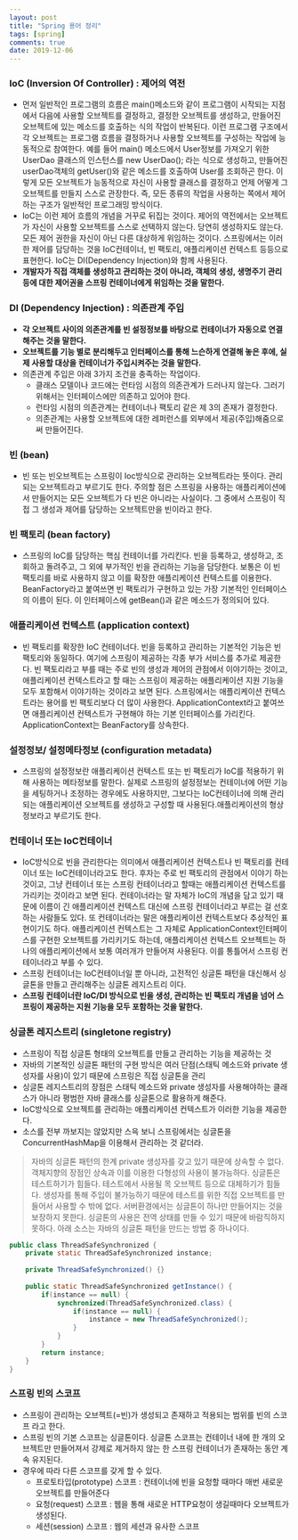 ```yaml
---
layout: post
title: "Spring 용어 정리"
tags: [spring]
comments: true
date: 2019-12-06
---
```


### IoC (Inversion Of Controller) : 제어의 역전
- 먼저 일반적인 프로그램의 흐름은 main()메소드와 같이 프로그램이 시작되는 지점에서 다음에 사용할 오브젝트를 결정하고, 결정한 오브젝트를 생성하고, 만들어진 오브젝트에 있는 메소드를 호출하는 식의 작업이 반복된다. 이런 프로그램 구조에서 각 오브젝트는 프로그램 흐름을 결정하거나 사용할 오브젝트를 구성하는 작업에 능동적으로 참여한다. 예를 들어 main() 메소드에서 User정보를 가져오기 위한 UserDao 클래스의 인스턴스를 new UserDao(); 라는 식으로 생성하고, 만들어진 userDao객체의 getUser()와 같은 메소드를 호출하여 User를 조회하곤 한다. 이렇게 모든 오브젝트가 능동적으로 자신이 사용할 클래스를 결정하고 언제 어떻게 그 오브젝트를 만들지 스스로 관장한다. 즉, 모든 종류의 작업을 사용하는 쪽에서 제어하는 구조가 일반적인 프로그래밍 방식이다.
- IoC는 이런 제어 흐름의 개념을 거꾸로 뒤집는 것이다. 제어의 역전에서는 오브젝트가 자신이 사용할 오브젝트를 스스로 선택하지 않는다. 당연히 생성하지도 않는다. 모든 제어 권한을 자신이 아닌 다른 대상하게 위임하는 것이다. 스프링에서는 이러한 제어를 담당하는 것을 IoC컨테이너, 빈 팩토리, 애플리케이션 컨텍스트 등등으로 표현한다. IoC는 DI(Dependency Injection)와 함께 사용된다.
- **개발자가 직접 객체를 생성하고 관리하는 것이 아니라, 객체의 생성, 생명주기 관리 등에 대한 제어권을 스프링 컨테이너에게 위임하는 것을 말한다.**

### DI (Dependency Injection) : 의존관계 주입
- **각 오브젝트 사이의 의존관계를 빈 설정정보를 바탕으로 컨테이너가 자동으로 연결해주는 것을 말한다.**
- **오브젝트를 기능 별로 분리해두고 인터페이스를 통해 느슨하게 연결해 놓은 후에, 실제 사용할 대상을 컨테이너가 주입시켜주는 것을 말한다.**
- 의존관계 주입은 아래 3가지 조건을 충족하는 작업이다. 
  * 클래스 모델이나 코드에는 런타임 시점의 의존관계가 드러나지 않는다. 그러기 위해서는 인터페이스에만 의존하고 있어야 한다.
  * 런타임 시점의 의존관계는 컨테이너나 팩토리 같은 제 3의 존재가 결정한다.
  * 의존관계는 사용할 오브젝트에 대한 레퍼런스를 외부에서 제공(주입)해줌으로써 만들어진다.

### 빈 (bean)
- 빈 또는 빈오브젝트는 스프링이 Ioc방식으로 관리하는 오브젝트라는 뜻이다. 관리 되는 오브젝트라고 부르기도 한다. 주의할 점은 스프링을 사용하는 애플리케이션에서 만들어지는 모든 오브젝트가 다 빈은 아니라는 사실이다. 그 중에서 스프링이 직접 그 생성과 제어를 담당하는 오브젝트만을 빈이라고 한다.

### 빈 팩토리 (bean factory)
- 스프링의 IoC를 담당하는 핵심 컨테이너를 가리킨다. 빈을 등록하고, 생성하고, 조회하고 돌려주고, 그 외에 부가적인 빈을 관리하는 기능을 담당한다. 보통은 이 빈 팩토리를 바로 사용하지 않고 이를 확장한 애플리케이션 컨텍스트를 이용한다. BeanFactory라고 붙여쓰면 빈 팩토리가 구현하고 있는 가장 기본적인 인터페이스의 이름이 된다. 이 인터페이스에 getBean()과 같은 메소드가 정의되어 있다.

### 애플리케이션 컨텍스트 (application context)
- 빈 팩토리를 확장한 IoC 컨테이너다. 빈을 등록하고 관리하는 기본적인 기능은 빈 팩토리와 동일하다. 여기에 스프링이 제공하는 각종 부가 서비스를 추가로 제공한다. 빈 팩토리라고 부를 때는 주로 빈의 생성과 제어의 관점에서 이야기하는 것이고, 애플리케이션 컨텍스트라고 할 때는 스프링이 제공하는 애플리케이션 지원 기능을 모두 포함해서 이야기하는 것이라고 보면 된다. 스프링에서는 애플리케이션 컨텍스트라는 용어를 빈 팩토리보다 더 많이 사용한다. ApplicationContext라고 붙여쓰면 애플리케이션 컨텍스트가 구현해야 하는 기본 인터페이스를 가리킨다. ApplicationContext는 BeanFactory를 상속한다.

### 설정정보/ 설정메타정보 (configuration metadata)
- 스프링의 설정정보란 애플리케이션 컨텍스트 또는 빈 팩토리가 IoC를 적용하기 위해 사용하는 메타정보를 말한다. 실제로 스프링의 설정정보는 컨테이너에 어떤 기능을 세팅하거나 조정하는 경우에도 사용하지만, 그보다는 IoC컨테이너에 의해 관리되는 애플리케이션 오브젝트를 생성하고 구성할 때 사용된다.애플리케이션의 형상정보라고 부르기도 한다.

### 컨테이너 또는 IoC컨테이너
- IoC방식으로 빈을 관리한다는 의미에서 애플리케이션 컨텍스트나 빈 팩토리를 컨테이너 또는 IoC컨테이너라고도 한다. 후자는 주로 빈 팩토리의 관점에서 이야기 하는 것이고, 그냥 컨테이너 또는 스프링 컨테이너라고 할때는 애플리케이션 컨텍스트를 가리키는 것이라고 보면 된다. 컨테이너라는 말 자체가 IoC의 개념을 담고 있기 때문에 이름이 긴 애플리케이션 컨텍스트 대신에 스프링 컨테이너라고 부르는 걸 선호하는 사람들도 있다. 또 컨테이너라는 말은 애플리케이션 컨텍스트보다 추상적인 표현이기도 하다. 애플리케이션 컨텍스트는 그 자체로 ApplicationContext인터페이스를 구현한 오브젝트를 가리키기도 하는데, 애플리케이션 컨텍스트 오브젝트는 하나의 애플리케이션에서 보통 여러개가 만들어져 사용된다. 이를 통틀어서 스프링 컨테이너라고 부를 수 있다.
- 스프링 컨테이너는 IoC컨테이너일 뿐 아니라, 고전적인 싱글톤 패턴을 대신해서 싱글톤을 만들고 관리해주는 싱글톤 레지스트리 이다.
- **스프링 컨테이너란 IoC/DI 방식으로 빈을 생성, 관리하는 빈 팩토리 개념을 넘어 스프링이 제공하는 지원 기능을 모두 포함하는 것을 말한다.**

### 싱글톤 레지스트리 (singletone registry)
- 스프링이 직접 싱글톤 형태의 오브젝트를 만들고 관리하는 기능을 제공하는 것
- 자바의 기본적인 싱글톤 패턴의 구현 방식은 여러 단점(스태틱 메소드와 private 생성자를 사용)이 있기 때문에 스프링은 직접 싱글톤을 관리
- 싱글톤 레지스트리의 장점은 스태틱 메소드와 private 생성자를 사용해야하는 클래스가 아니라 평범한 자바 클래스를 싱글톤으로 활용하게 해준다.
- IoC방식으로 오브젝트를 관리하는 애플리케이션 컨텍스트가 이러한 기능을 제공한다.
- 소스를 전부 까보지는 않았지만 스윽 보니 스프링에서는 싱글톤을 ConcurrentHashMap을 이용해서 관리하는 것 같더라.

> 자바의 싱글톤 패턴의 한계
> private 생성자를 갖고 있기 때문에 상속할 수 없다. 객체지향의 장점인 상속과 이를 이용한 다형성의 사용이 불가능하다. 
> 싱글톤은 테스트하기가 힘들다. 테스트에서 사용될 목 오브젝트 등으로 대체하기가 힘들다. 생성자를 통해 주입이 불가능하기 때문에 테스트를 위한 직접 오브젝트를 만들어서 사용할 수 밖에 없다.
> 서버환경에서는 싱글톤이 하나만 만들어지는 것을 보장하지 못한다. 
> 싱글톤의 사용은 전역 상태를 만들 수 있기 때문에 바람직하지 못하다.
> 아래 소스는 자바의 싱글톤 패턴을 만드는 방법 중 하나이다. 

```java
public class ThreadSafeSynchronized {
	private static ThreadSafeSynchronized instance;
	
	private ThreadSafeSynchronized() {}
	
	public static ThreadSafeSynchronized getInstance() {
		if(instance == null) {
			synchronized(ThreadSafeSynchronized.class) {
				if(instance == null) {
					instance = new ThreadSafeSynchronized();	
				}
			}
		}
		return instance;
	}
}
```


### 스프링 빈의 스코프
- 스프링이 관리하는 오브젝트(=빈)가 생성되고 존재하고 적용되는 범위를 빈의 스코프 라고 한다.
- 스프링 빈의 기본 스코프는 싱글톤이다. 싱글톤 스코프는 컨테이너 내에 한 개의 오브젝트만 만들어져서 강제로 제거하지 않는 한 스프링 컨테이너가 존재하는 동안 계속 유지된다.
- 경우에 따라 다른 스코프를 갖게 할 수 있다.
  * 프로토타입(prototype) 스코프 : 컨테이너에 빈을 요청할 때마다 매번 새로운 오브젝트를 만들어준다
  * 요청(request) 스코프 : 웹을 통해 새로운 HTTP요청이 생길때마다 오브젝트가 생성된다.
  * 세션(session) 스코프 : 웹의 세션과 유사한 스코프 

